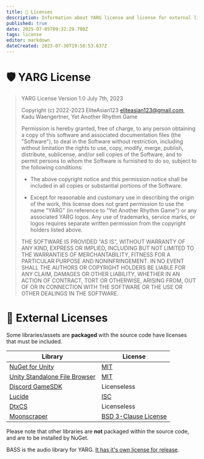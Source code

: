 ```yaml
---
title: 📑 Licenses
description: Information about YARG license and license for external libraries and assets
published: true
date: 2025-07-05T09:32:29.700Z
tags: license
editor: markdown
dateCreated: 2023-07-30T19:58:53.637Z
---
```


# 🛡️ YARG License

> YARG License
> Version  1.0
> July 7th, 2023
> 
> Copyright (c) 2022-2023 EliteAsian123 <eliteasian123@gmail.com>,
> Kadu Waengertner, Yet Another Rhythm Game
> 
> Permission is hereby granted, free of charge, to any person obtaining a copy
> of this software and associated documentation files (the "Software"), to deal
> in the Software without restriction, including without limitation the rights
> to use, copy, modify, merge, publish, distribute, sublicense, and/or sell
> copies of the Software, and to permit persons to whom the Software is
> furnished to do so, subject to the following conditions:
> 
> - The above copyright notice and this permission notice shall be included in all
>   copies or substantial portions of the Software.
> 
> - Except for reasonable and customary use in describing the origin of the work,
>   this license does not grant permission to use the name "YARG" (in reference to
>   "Yet Another Rhythm Game") or any associated YARG logos. Any use of trademarks,
>   service marks, or logos requires separate written permission from the copyright
>   holders listed above.
> 
> THE SOFTWARE IS PROVIDED "AS IS", WITHOUT WARRANTY OF ANY KIND, EXPRESS OR
> IMPLIED, INCLUDING BUT NOT LIMITED TO THE WARRANTIES OF MERCHANTABILITY,
> FITNESS FOR A PARTICULAR PURPOSE AND NONINFRINGEMENT. IN NO EVENT SHALL THE
> AUTHORS OR COPYRIGHT HOLDERS BE LIABLE FOR ANY CLAIM, DAMAGES OR OTHER
> LIABILITY, WHETHER IN AN ACTION OF CONTRACT, TORT OR OTHERWISE, ARISING FROM,
> OUT OF OR IN CONNECTION WITH THE SOFTWARE OR THE USE OR OTHER DEALINGS IN THE
> SOFTWARE.

# 🧰 External Licenses

Some libraries/assets are **packaged** with the source code have licenses that must be included.

| Library | License |
| --- | --- |
| [NuGet for Unity](https://github.com/GlitchEnzo/NuGetForUnity) | [MIT](https://github.com/GlitchEnzo/NuGetForUnity/blob/master/LICENSE)
| [Unity Standalone File Browser](https://github.com/gkngkc/UnityStandaloneFileBrowser) | [MIT](https://github.com/gkngkc/UnityStandaloneFileBrowser/blob/master/LICENSE.txt)
| [Discord GameSDK](https://discord.com/developers/docs/game-sdk/sdk-starter-guide) | Licenseless
| [Lucide](https://lucide.dev/) | [ISC](https://lucide.dev/license)
| [DtxCS](https://github.com/maxton/DtxCS) | Licenseless
| [Moonscraper](https://github.com/FireFox2000000/Moonscraper-Chart-Editor) | [BSD 3-Clause License](https://github.com/FireFox2000000/Moonscraper-Chart-Editor/blob/master/LICENSE)

Please note that other libraries are **not** packaged within the source code, and are to be installed by NuGet.

BASS is the audio library for YARG. [It has it's own license for release](https://www.un4seen.com/).
